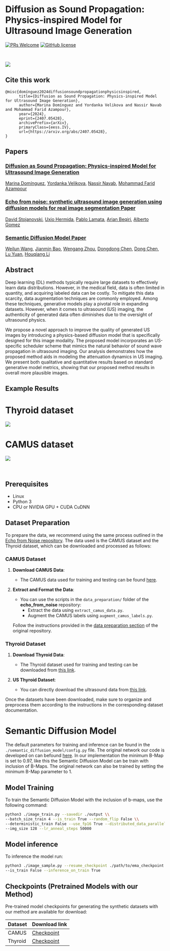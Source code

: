 # Diffusion as Sound Propagation: Physics-inspired Model for Ultrasound Image Generation 
[![PRs Welcome](https://img.shields.io/badge/PRs-welcome-brightgreen.svg?style=flat-square)](http://makeapullrequest.com) 
[![GitHub license](https://img.shields.io/badge/license-MIT-blue.svg?style=flat-square)](https://github.com/your/your-project/blob/master/LICENSE) 

&nbsp;

<img src='./README_assets/sdm_with&withoutBmaps.png'>  

## Cite this work

```
@misc{domínguez2024diffusionsoundpropagationphysicsinspired,
      title={Diffusion as Sound Propagation: Physics-inspired Model for Ultrasound Image Generation}, 
      author={Marina Domínguez and Yordanka Velikova and Nassir Navab and Mohammad Farid Azampour},
      year={2024},
      eprint={2407.05428},
      archivePrefix={arXiv},
      primaryClass={eess.IV},
      url={https://arxiv.org/abs/2407.05428}, 
}
```

## Papers

### [Diffusion as Sound Propagation: Physics-inspired Model for Ultrasound Image Generation](https://doi.org/10.48550/arXiv.2407.05428)

[Marina Domínguez](https://scholar.google.com/citations?hl=en&view_op=list_works&gmla=ALUCkoUmoNFKeWJpBKMIKg1oPcr9mi40bkt-fYDgi9oy5EydUt3lajYPkMce28dZYyUpqseasvyY7Umu44zbyQ&user=WnjMdXkAAAAJ), [Yordanka Velikova](https://scholar.google.com/citations?user=-N2d-8QAAAAJ&hl=en&oi=ao), [Nassir Navab](https://scholar.google.com/citations?user=kzoVUPYAAAAJ&hl=en&oi=ao), [Mohammad Farid Azampour](https://scholar.google.com/citations?user=MQcHEBsAAAAJ&hl=en&oi=ao)

### [Echo from noise: synthetic ultrasound image generation using diffusion models for real image segmentation Paper](https://link.springer.com/chapter/10.1007/978-3-031-44521-7_4)

[David Stojanovski](https://scholar.google.com/citations?user=6A_chPAAAAAJ&hl=en), [Uxio Hermida](https://scholar.google.com/citations?hl=en&user=6DkZyrXMyKEC), [Pablo Lamata](https://scholar.google.com/citations?hl=en&user=H98n1tsAAAAJ), [Arian Beqiri](https://scholar.google.com/citations?hl=en&user=osD0r24AAAAJ&view_op=list_works&sortby=pubdate), [Alberto Gomez](https://scholar.google.com/citations?hl=en&user=T4fP_swAAAAJ&view_op=list_works&sortby=pubdate)

### [Semantic Diffusion Model Paper](https://arxiv.org/abs/2207.00050)

[Weilun Wang](https://scholar.google.com/citations?hl=zh-CN&user=YfV4aCQAAAAJ), [Jianmin Bao](https://scholar.google.com/citations?hl=zh-CN&user=hjwvkYUAAAAJ), [Wengang Zhou](https://scholar.google.com/citations?hl=zh-CN&user=8s1JF8YAAAAJ), [Dongdong Chen](https://scholar.google.com/citations?hl=zh-CN&user=sYKpKqEAAAAJ), [Dong Chen](https://scholar.google.com/citations?hl=zh-CN&user=_fKSYOwAAAAJ), [Lu Yuan](https://scholar.google.com/citations?hl=zh-CN&user=k9TsUVsAAAAJ), [Houqiang Li](https://scholar.google.com/citations?hl=zh-CN&user=7sFMIKoAAAAJ)

## Abstract

Deep learning (DL) methods typically require large datasets to effectively learn data distributions. However, in the medical field, data is often limited in quantity, and acquiring labeled data can be costly. To mitigate this data scarcity, data augmentation techniques are commonly employed. Among these techniques, generative models play a pivotal role in expanding datasets. However, when it comes to ultrasound (US) imaging, the authenticity of generated data often diminishes due to the oversight of ultrasound physics.

We propose a novel approach to improve the quality of generated US images by introducing a physics-based diffusion model that is specifically designed for this image modality. The proposed model incorporates an US-specific scheduler scheme that mimics the natural behavior of sound wave propagation in ultrasound imaging. Our analysis demonstrates how the proposed method aids in modeling the attenuation dynamics in US imaging. We present both qualitative and quantitative results based on standard generative model metrics, showing that our proposed method results in overall more plausible images.

## Example Results

# Thyroid dataset

<img src='./README_assets/camus_results.png'>  

# CAMUS dataset

<img src='./README_assets/thyroid_results.png'>  

&nbsp;

## Prerequisites

- Linux
- Python 3
- CPU or NVIDIA GPU + CUDA CuDNN

## Dataset Preparation

To prepare the data, we recommend using the same process outlined in the [Echo from Noise repository](https://github.com/david-stojanovski/echo_from_noise). The data used is the CAMUS dataset and the Thyroid dataset, which can be downloaded and processed as follows:

### CAMUS Dataset

1. **Download CAMUS Data**:
    - The CAMUS data used for training and testing can be found [here](https://www.creatis.insa-lyon.fr/Challenge/camus/).

2. **Extract and Format the Data**:
    - You can use the scripts in the `data_preparation/` folder of the **echo_from_noise** repository:
        - Extract the data using `extract_camus_data.py`.
        - Augment the CAMUS labels using `augment_camus_labels.py`.

    Follow the instructions provided in the [data preparation section](https://github.com/david-stojanovski/echo_from_noise/tree/master/data_preparation) of the original repository.

### Thyroid Dataset

1. **Download Thyroid Data**:
    - The Thyroid dataset used for training and testing can be downloaded from [this link](https://www.cs.cit.tum.de/camp/publications/segthy-dataset/).

2. **US Thyroid Dataset**:
    - You can directly download the ultrasound data from [this link](https://www.campar.in.tum.de/public_datasets/2022_plosone_eilers/US_data.zip).

Once the datasets have been downloaded, make sure to organize and preprocess them according to the instructions in the corresponding dataset documentation.


# Semantic Diffusion Model

The default parameters for training and inference can be found in the `./semantic_diffusion_model/config.py` file. The original network our code is developed on can befound [here](https://github.com/WeilunWang/semantic-diffusion-model). In our implementation the minimum B-Map is set to 0.97, like this the Semantic Diffusion Model can be train with inclusion of B-Maps. The original network can also be trained by setting the minimum B-Map parameter to 1.

## Model Training

To train the Semantic Diffusion Model with the inclusion of b-maps, use the following command:

```bash
python3 ./image_train.py --savedir ./output \\
--batch_size_train 4 --is_train True --random_flip False \\
--deterministic_train False --use_fp16 True --distributed_data_parallel False \\
--img_size 128 --lr_anneal_steps 50000
```

## Model inference

To inference the model run:

```bash
python3 ./image_sample.py --resume_checkpoint ./path/to/ema_checkpoint.pt \\
--is_train False --inference_on_train True
```

## Checkpoints (Pretrained Models with our Method)
Pre-trained model checkpoints for generating the synthetic datasets with our method are available for download:

|Dataset       |Download link     |
|:-------------|:-----------------|
|CAMUS|[Checkpoint](https://drive.google.com/drive/folders/1JTdglDAZkDYkTTn_y72v7zyazG-t3Ya3?usp=sharing)|
|Thyroid |[Checkpoint](https://drive.google.com/drive/folders/1bIQp5WzRwyt2-J2IqFudNWVrRGyqFYKH?usp=sharing)|
